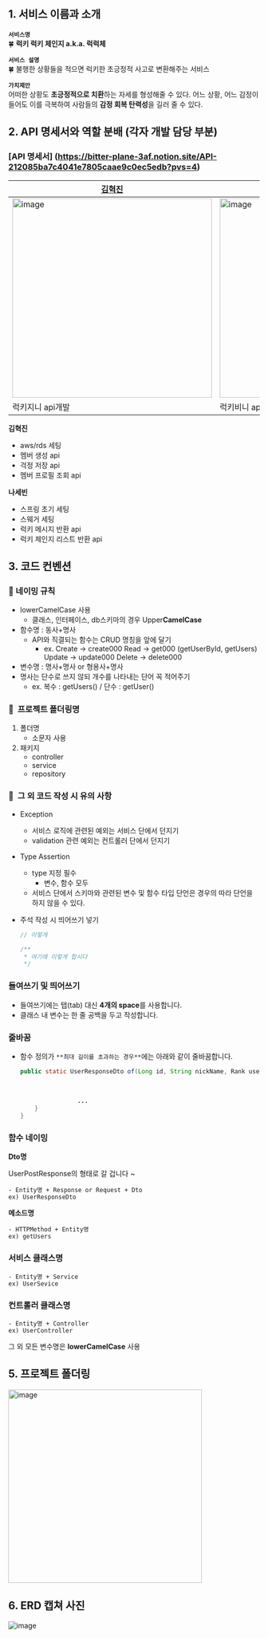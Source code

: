 ## 1. 서비스 이름과 소개
**`서비스명`**
<br>
🍀 **럭키 럭키 체인지 a.k.a. 럭럭체**

**`서비스 설명`**
<br>
🍀 불행한 상황들을 적으면 럭키한 초긍정적 사고로 변환해주는 서비스

**`가치제안`**
<br>
어떠한 상황도 **초긍정적으로 치환**하는 자세를 형성해줄 수 있다.
어느 상황, 어느 감정이 들어도 이를 극복하여 사람들의 **감정 회복 탄력성**을 길러 줄 수 있다.

## 2. API 명세서와 역할 분배 (각자 개발 담당 부분)

### [API 명세서] (https://bitter-plane-3af.notion.site/API-212085ba7c4041e7805caae9c0ec5edb?pvs=4)

| [김혁진](https://github.com/hyukjinKimm) | [나세빈](https://github.com/sebbbin) |
| --- | --- |
|  <img width="400" alt="image" src="https://github.com/sopkathon-android-team-4/Android-BE/assets/94737768/864cf7d9-0a96-489f-9f96-d20d0b68a814">|  <img width="400" alt="image" src="https://github.com/sopkathon-android-team-4/Android-BE/assets/94737768/02b961f5-7b22-438b-895f-cea526928700">|
| 럭키지니 api개발 | 럭키비니 api개발 |

**김혁진**
- aws/rds 세팅
- 멤버 생성 api
- 걱정 저장 api
- 멤버 프로필 조회 api

**나세빈**
- 스프링 초기 세팅
- 스웨거 세팅
- 럭키 메시지 반환 api
- 럭키 체인지 리스트 반환 api

## 3. 코드 컨벤션
### 📌 네이밍 규칙

- lowerCamelCase 사용
    - 클래스, 인터페이스, db스키마의 경우 Upper**CamelCase**
- 함수명 : 동사+명사
    - API와 직결되는 함수는 CRUD 명칭을 앞에 달기
        - ex. Create → create000
              Read → get000 (getUserById, getUsers)
              Update → update000
              Delete → delete000
- 변수명 : 명사+명사 or 형용사+명사
- 명사는 단수로 쓰지 않되 개수를 나타내는 단어 꼭 적어주기
    - ex. 복수 : getUsers() / 단수 : getUser()
    

### 📌  프로젝트 폴더링명

1. 폴더명
    - 소문자 사용
2. 패키지
    - controller
    - service
    - repository

### 📌  그 외 코드 작성 시 유의 사항

- Exception
    - 서비스 로직에 관련된 예외는 서비스 단에서 던지기
    - validation 관련 예외는 컨트롤러 단에서 던지기
- Type Assertion
    - type 지정 필수
        - 변수, 함수 모두
    - 서비스 단에서 스키마와 관련된 변수 및 함수 타입 단언은 경우의 따라 단언을 하지 않을 수 있다.
- 주석 작성 시 띄어쓰기 넣기
    
    ```java
    // 이렇게
    
    /**
     * 여기에 이렇게 합시다
     */
    ```
    

### **들여쓰기 및 띄어쓰기**

- 들여쓰기에는 탭(tab) 대신 **4개의 space**를 사용합니다.
- 클래스 내 변수는 한 줄 공백을 두고 작성합니다.

### 줄바꿈

- 함수 정의가 `**최대 길이를 초과하는 경우**`에는 아래와 같이 줄바꿈합니다.
    
    ```java
    public static UserResponseDto of(Long id, String nickName, Rank userRank, int point, 
    																	int coupon, long interest, int waiting, int finish,
    																	int ready, int delivering, int delivered, 
    																	String address, String phoneNumber) {
    				...
        }
    }
    ```
    

### 함수 네이밍

**Dto명**

UserPostResponse의 형태로 갈 겁니다 ~

```
- Entity명 + Response or Request + Dto
ex) UserResponseDto
```

**메소드명**

```
- HTTPMethod + Entity명
ex) getUsers
```

### 서비스 클래스명

```
- Entity명 + Service
ex) UserSevice
```

### 컨트롤러 클래스명

```
- Entity명 + Controller
ex) UserController
```

그 외 모든 변수명은 **lowerCamelCase** 사용

## 5. 프로젝트 폴더링
<img width="388" alt="image" src="https://github.com/sopkathon-android-team-4/Android-BE/assets/94737768/0635620f-e1c0-443d-b77d-9461151c559d">

## 6. ERD 캡쳐 사진
![image](https://github.com/sopkathon-android-team-4/Android-BE/assets/107605573/f78d0960-0091-4c88-bc64-f5de15d62b1a)


